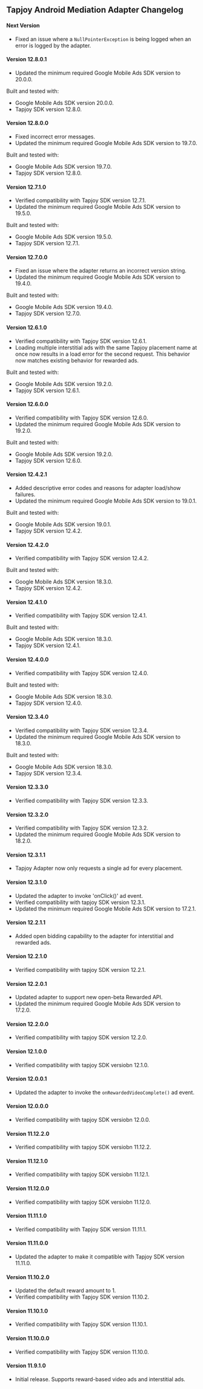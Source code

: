 ## Tapjoy Android Mediation Adapter Changelog

#### Next Version
- Fixed an issue where a `NullPointerException` is being logged when an error is logged by the adapter.

#### Version 12.8.0.1
- Updated the minimum required Google Mobile Ads SDK version to 20.0.0.

Built and tested with:
- Google Mobile Ads SDK version 20.0.0.
- Tapjoy SDK version 12.8.0.

#### Version 12.8.0.0
- Fixed incorrect error messages.
- Updated the minimum required Google Mobile Ads SDK version to 19.7.0.

Built and tested with:
- Google Mobile Ads SDK version 19.7.0.
- Tapjoy SDK version 12.8.0.

#### Version 12.7.1.0
- Verified compatibility with Tapjoy SDK version 12.7.1.
- Updated the minimum required Google Mobile Ads SDK version to 19.5.0.

Built and tested with:
- Google Mobile Ads SDK version 19.5.0.
- Tapjoy SDK version 12.7.1.

#### Version 12.7.0.0
- Fixed an issue where the adapter returns an incorrect version string.
- Updated the minimum required Google Mobile Ads SDK version to 19.4.0.

Built and tested with:
- Google Mobile Ads SDK version 19.4.0.
- Tapjoy SDK version 12.7.0.

#### Version 12.6.1.0
- Verified compatibility with Tapjoy SDK version 12.6.1.
- Loading multiple interstitial ads with the same Tapjoy placement name at once now results in a load error for the second request. This behavior now matches existing behavior for rewarded ads.

Built and tested with:
- Google Mobile Ads SDK version 19.2.0.
- Tapjoy SDK version 12.6.1.

#### Version 12.6.0.0
- Verified compatibility with Tapjoy SDK version 12.6.0.
- Updated the minimum required Google Mobile Ads SDK version to 19.2.0.

Built and tested with:
- Google Mobile Ads SDK version 19.2.0.
- Tapjoy SDK version 12.6.0.

#### Version 12.4.2.1
- Added descriptive error codes and reasons for adapter load/show failures.
- Updated the minimum required Google Mobile Ads SDK version to 19.0.1.

Built and tested with:
- Google Mobile Ads SDK version 19.0.1.
- Tapjoy SDK version 12.4.2.

#### Version 12.4.2.0
- Verified compatibility with Tapjoy SDK version 12.4.2.

Built and tested with:
- Google Mobile Ads SDK version 18.3.0.
- Tapjoy SDK version 12.4.2.

#### Version 12.4.1.0
- Verified compatibility with Tapjoy SDK version 12.4.1.

Built and tested with:
- Google Mobile Ads SDK version 18.3.0.
- Tapjoy SDK version 12.4.1.

#### Version 12.4.0.0
- Verified compatibility with Tapjoy SDK version 12.4.0.

Built and tested with:
- Google Mobile Ads SDK version 18.3.0.
- Tapjoy SDK version 12.4.0.

#### Version 12.3.4.0
- Verified compatibility with Tapjoy SDK version 12.3.4.
- Updated the minimum required Google Mobile Ads SDK version to 18.3.0.

Built and tested with:
- Google Mobile Ads SDK version 18.3.0.
- Tapjoy SDK version 12.3.4.

#### Version 12.3.3.0
- Verified compatibility with Tapjoy SDK version 12.3.3.

#### Version 12.3.2.0
- Verified compatibility with Tapjoy SDK version 12.3.2.
- Updated the minimum required Google Mobile Ads SDK version to 18.2.0.

#### Version 12.3.1.1
- Tapjoy Adapter now only requests a single ad for every placement.

#### Version 12.3.1.0
- Updated the adapter to invoke 'onClick()' ad event.
- Verified compatibility with tapjoy SDK version 12.3.1.
- Updated the minimum required Google Mobile Ads SDK version to 17.2.1.

#### Version 12.2.1.1
- Added open bidding capability to the adapter for interstitial and
  rewarded ads.

#### Version 12.2.1.0
- Verified compatibility with tapjoy SDK version 12.2.1.

#### Version 12.2.0.1
- Updated adapter to support new open-beta Rewarded API.
- Updated the minimum required Google Mobile Ads SDK version to 17.2.0.

#### Version 12.2.0.0
- Verified compatibility with tapjoy SDK version 12.2.0.

#### Version 12.1.0.0
- Verified compatibility with tapjoy SDK versiobn 12.1.0.

#### Version 12.0.0.1
- Updated the adapter to invoke the `onRewardedVideoComplete()` ad event.

#### Version 12.0.0.0
- Verified compatibility with tapjoy SDK versiobn 12.0.0.

#### Version 11.12.2.0
- Verified compatibility with tapjoy SDK versiobn 11.12.2.

#### Version 11.12.1.0
- Verified compatibility with tapjoy SDK versiobn 11.12.1.

#### Version 11.12.0.0
- Verified compatibility with tapjoy SDK versiobn 11.12.0.

#### Version 11.11.1.0
- Verified compatibility with Tapjoy SDK version 11.11.1.

#### Version 11.11.0.0
- Updated the adapter to make it compatible with Tapjoy SDK version 11.11.0.

#### Version 11.10.2.0
- Updated the default reward amount to 1.
- Verified compatibility with Tapjoy SDK version 11.10.2.

#### Version 11.10.1.0
- Verified compatibility with Tapjoy SDK version 11.10.1.

#### Version 11.10.0.0
- Verified compatibility with Tapjoy SDK version 11.10.0.

#### Version 11.9.1.0
- Initial release. Supports reward-based video ads and interstitial ads.

